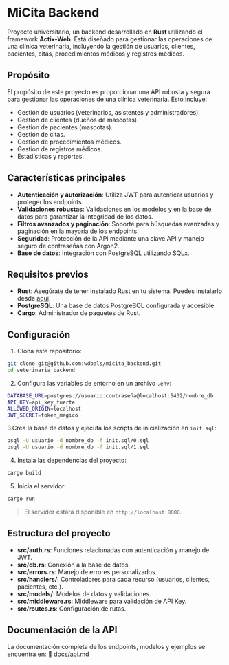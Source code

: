 # MiCita Backend

Proyecto universitario, un backend desarrollado en **Rust** utilizando el framework **Actix-Web**. Está diseñado para gestionar las operaciones de una clínica veterinaria, incluyendo la gestión de usuarios, clientes, pacientes, citas, procedimientos médicos y registros médicos.

## Propósito

El propósito de este proyecto es proporcionar una API robusta y segura para gestionar las operaciones de una clínica veterinaria. Esto incluye:

- Gestión de usuarios (veterinarios, asistentes y administradores).
- Gestión de clientes (dueños de mascotas).
- Gestión de pacientes (mascotas).
- Gestión de citas.
- Gestión de procedimientos médicos.
- Gestión de registros médicos.
- Estadísticas y reportes.

## Características principales

- **Autenticación y autorización**: Utiliza JWT para autenticar usuarios y proteger los endpoints.
- **Validaciones robustas**: Validaciones en los modelos y en la base de datos para garantizar la integridad de los datos.
- **Filtros avanzados y paginación**: Soporte para búsquedas avanzadas y paginación en la mayoría de los endpoints.
- **Seguridad**: Protección de la API mediante una clave API y manejo seguro de contraseñas con Argon2.
- **Base de datos**: Integración con PostgreSQL utilizando SQLx.

## Requisitos previos

- **Rust**: Asegúrate de tener instalado Rust en tu sistema. Puedes instalarlo desde [aquí](https://www.rust-lang.org/tools/install).
- **PostgreSQL**: Una base de datos PostgreSQL configurada y accesible.
- **Cargo**: Administrador de paquetes de Rust.

## Configuración

1. Clona este repositorio:
```bash
git clone git@github.com:wdbals/micita_backend.git
cd veterinaria_backend
```

2. Configura las variables de entorno en un archivo `.env`:
```bash
DATABASE_URL=postgres://usuario:contraseña@localhost:5432/nombre_db
API_KEY=api_key_fuerte
ALLOWED_ORIGIN=localhost
JWT_SECRET=token_magico
```

3.Crea la base de datos y ejecuta los scripts de inicialización en `init.sql`:
```bash
psql -U usuario -d nombre_db -f init.sql/0.sql
psql -U usuario -d nombre_db -f init.sql/1.sql
```

4. Instala las dependencias del proyecto:
```bash
cargo build
```

5. Inicia el servidor:
```bash
cargo run
```

> El servidor estará disponible en `http://localhost:8080`.

## Estructura del proyecto

- **src/auth.rs**: Funciones relacionadas con autenticación y manejo de JWT.
- **src/db.rs**: Conexión a la base de datos.
- **src/errors.rs**: Manejo de errores personalizados.
- **src/handlers/**: Controladores para cada recurso (usuarios, clientes, pacientes, etc.).
- **src/models/**: Modelos de datos y validaciones.
- **src/middleware.rs**: Middleware para validación de API Key.
- **src/routes.rs**: Configuración de rutas.

## Documentación de la API

La documentación completa de los endpoints, modelos y ejemplos se encuentra en:
📄 [docs/api.md](docs/api.md)
